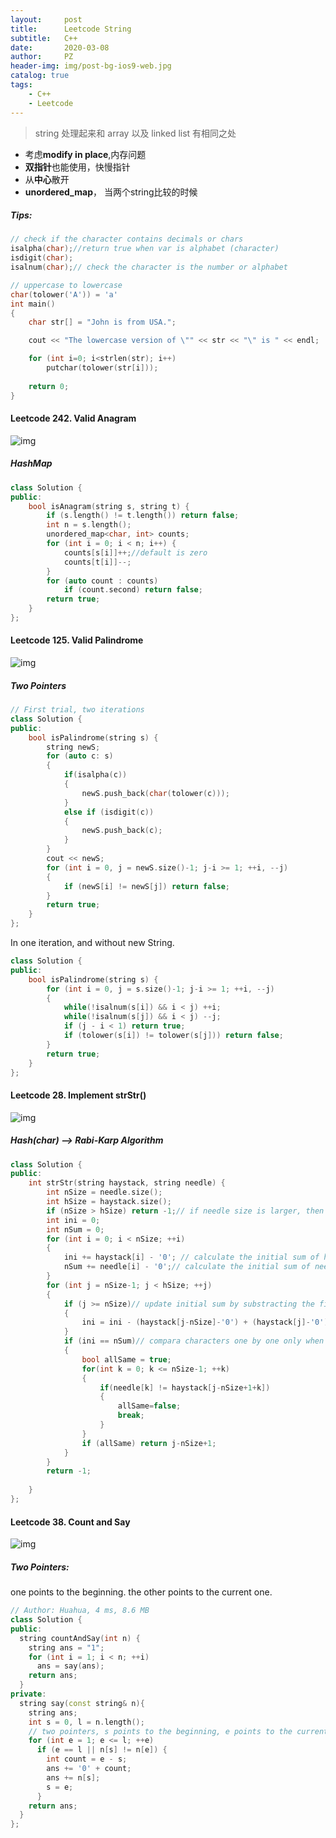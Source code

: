 ```yaml
---
layout:     post
title:      Leetcode String
subtitle:   C++
date:       2020-03-08
author:     PZ
header-img: img/post-bg-ios9-web.jpg
catalog: true
tags:
    - C++
    - Leetcode
---
```


> string 处理起来和 array 以及 linked list 有相同之处

- 考虑**modify in place**,内存问题
- **双指针**也能使用，快慢指针
- 从**中心**散开
- **unordered_map**， 当两个string比较的时候

##### Tips:

```c++
// check if the character contains decimals or chars
isalpha(char);//return true when var is alphabet (character) 
isdigit(char);
isalnum(char);// check the character is the number or alphabet

// uppercase to lowercase
char(tolower('A')) = 'a'
int main()
{
    char str[] = "John is from USA.";

    cout << "The lowercase version of \"" << str << "\" is " << endl;

    for (int i=0; i<strlen(str); i++)
        putchar(tolower(str[i]));
    
    return 0;
}
```

#### Leetcode 242. Valid Anagram

![img](https://raw.githubusercontent.com/pzheng16/pzheng16.github.io/master/img/string/1.png)

##### HashMap

```c++
class Solution {
public:
    bool isAnagram(string s, string t) {
        if (s.length() != t.length()) return false;
        int n = s.length();
        unordered_map<char, int> counts;
        for (int i = 0; i < n; i++) {
            counts[s[i]]++;//default is zero 
            counts[t[i]]--;
        }
        for (auto count : counts)
            if (count.second) return false;
        return true;
    }
};
```

#### Leetcode 125. Valid Palindrome

![img](https://raw.githubusercontent.com/pzheng16/pzheng16.github.io/master/img/string/2.png)

##### Two Pointers

```c++
// First trial, two iterations
class Solution {
public:
    bool isPalindrome(string s) {
        string newS;
        for (auto c: s)
        {
            if(isalpha(c))
            {
                newS.push_back(char(tolower(c)));
            }
            else if (isdigit(c))
            {
                newS.push_back(c);
            }
        }
        cout << newS;
        for (int i = 0, j = newS.size()-1; j-i >= 1; ++i, --j)
        {
            if (newS[i] != newS[j]) return false;
        }
        return true;
    }
};
```

In one iteration, and without new String.

```c++
class Solution {
public:
    bool isPalindrome(string s) {
        for (int i = 0, j = s.size()-1; j-i >= 1; ++i, --j)
        {
            while(!isalnum(s[i]) && i < j) ++i;
            while(!isalnum(s[j]) && i < j) --j;
            if (j - i < 1) return true;
            if (tolower(s[i]) != tolower(s[j])) return false;
        }
        return true;
    }
};
```


#### Leetcode 28. Implement strStr()

![img](https://raw.githubusercontent.com/pzheng16/pzheng16.github.io/master/img/string/3.png)

##### Hash(char) --> Rabi-Karp Algorithm

```c++
class Solution {
public:
    int strStr(string haystack, string needle) {
        int nSize = needle.size();
        int hSize = haystack.size();
        if (nSize > hSize) return -1;// if needle size is larger, then return -1
        int ini = 0;
        int nSum = 0;
        for (int i = 0; i < nSize; ++i)
        {
            ini += haystack[i] - '0'; // calculate the initial sum of hash(char) (needle size)
            nSum += needle[i] - '0';// calculate the initial sum of needle hash(char) 
        }
        for (int j = nSize-1; j < hSize; ++j)
        {
            if (j >= nSize)// update initial sum by substracting the first one, and adding a new one at the end
            {
                ini = ini - (haystack[j-nSize]-'0') + (haystack[j]-'0');
            }
            if (ini == nSum)// compara characters one by one only when hash sums are the same
            {
                bool allSame = true;
                for(int k = 0; k <= nSize-1; ++k)
                {
                    if(needle[k] != haystack[j-nSize+1+k])
                    {
                        allSame=false;
                        break;
                    }
                }
                if (allSame) return j-nSize+1;
            }
        }
        return -1;
        
    }
};
```



#### Leetcode 38. Count and Say

![img](https://raw.githubusercontent.com/pzheng16/pzheng16.github.io/master/img/string/4.png)

##### Two Pointers: 
one points to the beginning. the other points to the current one.

```c++
// Author: Huahua, 4 ms, 8.6 MB
class Solution {
public:
  string countAndSay(int n) {
    string ans = "1";
    for (int i = 1; i < n; ++i)
      ans = say(ans);
    return ans;
  }
private:
  string say(const string& n){
    string ans;
    int s = 0, l = n.length();
    // two pointers, s points to the beginning, e points to the current one.
    for (int e = 1; e <= l; ++e)
      if (e == l || n[s] != n[e]) {
        int count = e - s;
        ans += '0' + count;
        ans += n[s];
        s = e;
      }
    return ans;
  }
};
```